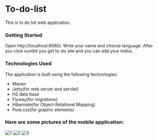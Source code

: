 # To-do-list
This is to do list web application.

### Getting Started
Open http://localhost:8080/. Write your name and choose language. After you click sumbit you get to-do site and you can add your todos.

### Technologies Used
The application is built using the following technologies:

- Maven
- Jetty(for web server and servlet)
- H2 data base
- Flyway(for migrations)
- Hibernate(for Object-Relational Mapping)
- Pure.css(for graphic elements)

### Here are some pictures of the mobile application:

![1](https://github.com/AdamDawi/To-do-list/assets/49430055/61c7f450-be5b-4514-a9a4-904aad0976b8)
![2](https://github.com/AdamDawi/To-do-list/assets/49430055/e977c99b-6012-43d5-92aa-6bdfd1e4938d)
![3](https://github.com/AdamDawi/To-do-list/assets/49430055/5a987a2c-7218-4f98-a83d-be3f5843cb3d)
